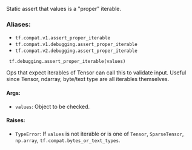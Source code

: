 
Static assert that values is a "proper" iterable.
### Aliases:
- `tf.compat.v1.assert_proper_iterable`
- `tf.compat.v1.debugging.assert_proper_iterable`
- `tf.compat.v2.debugging.assert_proper_iterable`

```
 tf.debugging.assert_proper_iterable(values)
```

Ops that expect iterables of Tensor can call this to validate input. Useful since Tensor, ndarray, byte/text type are all iterables themselves.
#### Args:
- `values`: Object to be checked.
#### Raises:
- `TypeError`: If `values` is not iterable or is one of `Tensor`, `SparseTensor`, `np.array`, `tf.compat.bytes_or_text_types`.
